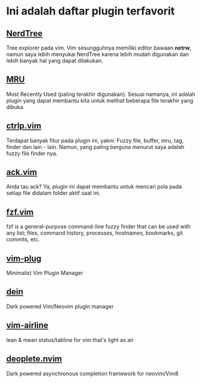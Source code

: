 # Ini adalah daftar plugin terfavorit

## [NerdTree](https://github.com/scrooloose/nerdtree)
Tree explorer pada vim. Vim sesungguhnya memiliki editor bawaan **netrw**, namun saya lebih menyukai NerdTree karena lebih mudah digunakan dan lebih banyak hal yang dapat dilakukan.

## [MRU](http://github.com/yegappan/mru)
Most Recently Used (paling terakhir digunakan). Sesuai namanya, ini adalah plugin yang dapat membantu kita untuk melihat beberapa file terakhir yang dibuka.

## [ctrlp.vim](https://github.com/ctrlpvim/ctrlp.vim)
Terdapat banyak fitur pada plugin ini, yakni: Fuzzy file, buffer, mru, tag, finder dan lain - lain. Namun, yang paling berguna menurut saya adalah fuzzy file finder nya.

## [ack.vim](https://github.com/mileszs/ack.vim)
Anda tau ack? Ya, plugin ini dapat membantu untuk mencari pola pada setiap file didalam folder aktif saat ini.

## [fzf.vim](https://github.com/junegunn/fzf.vim)
fzf is a general-purpose command-line fuzzy finder that can be used with any list; files, command history, processes, hostnames, bookmarks, git commits, etc.

## [vim-plug](https://github.com/junegunn/vim-plug)
Minimalist Vim Plugin Manager

## [dein](https://github.com/Shougo/dein.vim)
Dark powered Vim/Neovim plugin manager

## [vim-airline](https://github.com/vim-airline/vim-airline)
lean & mean status/tabline for vim that's light as air

## [deoplete.nvim](https://github.com/Shougo/deoplete.nvim)
Dark powered asynchronous completion framework for neovim/Vim8
